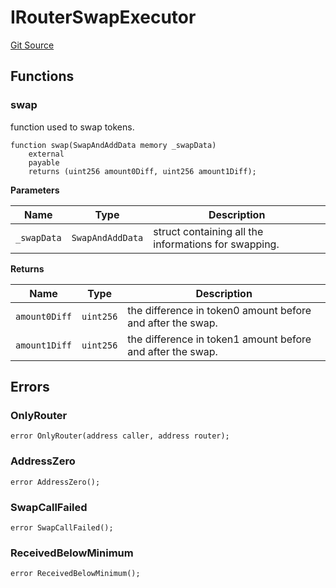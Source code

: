 # IRouterSwapExecutor
[Git Source](https://github.com/ArrakisFinance/arrakis-modular/blob/b9ae3a6dd7145e0f69f817dcb31abd79f8e19310/src/interfaces/IRouterSwapExecutor.sol)


## Functions
### swap

function used to swap tokens.


```solidity
function swap(SwapAndAddData memory _swapData)
    external
    payable
    returns (uint256 amount0Diff, uint256 amount1Diff);
```
**Parameters**

|Name|Type|Description|
|----|----|-----------|
|`_swapData`|`SwapAndAddData`|struct containing all the informations for swapping.|

**Returns**

|Name|Type|Description|
|----|----|-----------|
|`amount0Diff`|`uint256`|the difference in token0 amount before and after the swap.|
|`amount1Diff`|`uint256`|the difference in token1 amount before and after the swap.|


## Errors
### OnlyRouter

```solidity
error OnlyRouter(address caller, address router);
```

### AddressZero

```solidity
error AddressZero();
```

### SwapCallFailed

```solidity
error SwapCallFailed();
```

### ReceivedBelowMinimum

```solidity
error ReceivedBelowMinimum();
```

